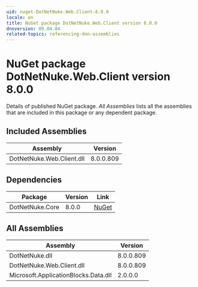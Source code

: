 ```yaml
---
uid: nuget-DotNetNuke.Web.Client-8.0.0
locale: en
title: NuGet package DotNetNuke.Web.Client version 8.0.0
dnnversion: 09.04.04
related-topics: referencing-dnn-assemblies
---
```


# NuGet package DotNetNuke.Web.Client version 8.0.0
Details of published NuGet package.
*All Assemblies* lists all the assemblies that are included in this package or any dependent package.

## Included Assemblies

|Assembly|Version|
|---|---|
|DotNetNuke.Web.Client.dll|8.0.0.809|

## Dependencies

|Package|Version|Link|
|---|---|---|
|DotNetNuke.Core|8.0.0|[NuGet](https://www.nuget.org/packages/DotNetNuke.Core/8.0.0)|

## All Assemblies

|Assembly|Version|
|---|---|
|DotNetNuke.dll|8.0.0.809|
|DotNetNuke.Web.Client.dll|8.0.0.809|
|Microsoft.ApplicationBlocks.Data.dll|2.0.0.0|


